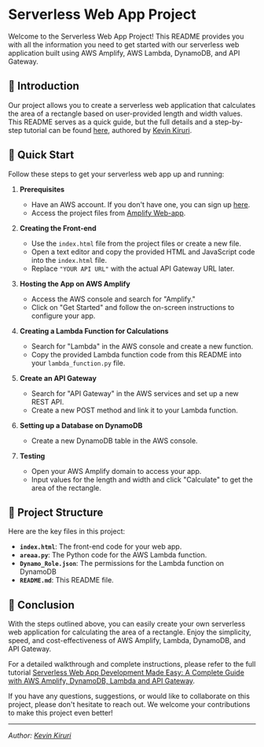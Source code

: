 # Serverless Web App Project

Welcome to the Serverless Web App Project! This README provides you with all the information you need to get started with our serverless web application built using AWS Amplify, AWS Lambda, DynamoDB, and API Gateway.

## :rocket: Introduction

Our project allows you to create a serverless web application that calculates the area of a rectangle based on user-provided length and width values. This README serves as a quick guide, but the full details and a step-by-step tutorial can be found [here](https://medium.com/@kevinkiruri/serverless-web-app-development-made-easy-a-complete-guide-with-aws-amplify-dynamodb-lambda-and-052daf5b978d), authored by [Kevin Kiruri](https://www.linkedin.com/in/kevin-kiruri/).

## :scroll: Quick Start

Follow these steps to get your serverless web app up and running:

1. **Prerequisites**

   - Have an AWS account. If you don't have one, you can sign up [here](https://aws.amazon.com/).
   - Access the project files from [Amplify Web-app](https://github.com/Kevin-byt/AWS-Projects/tree/main/Amplify).

2. **Creating the Front-end**

   - Use the `index.html` file from the project files or create a new file.
   - Open a text editor and copy the provided HTML and JavaScript code into the `index.html` file.
   - Replace `"YOUR API URL"` with the actual API Gateway URL later.

3. **Hosting the App on AWS Amplify**

   - Access the AWS console and search for "Amplify."
   - Click on "Get Started" and follow the on-screen instructions to configure your app.

4. **Creating a Lambda Function for Calculations**

   - Search for "Lambda" in the AWS console and create a new function.
   - Copy the provided Lambda function code from this README into your `lambda_function.py` file.

5. **Create an API Gateway**

   - Search for "API Gateway" in the AWS services and set up a new REST API.
   - Create a new POST method and link it to your Lambda function.

6. **Setting up a Database on DynamoDB**

   - Create a new DynamoDB table in the AWS console.

7. **Testing**

   - Open your AWS Amplify domain to access your app.
   - Input values for the length and width and click "Calculate" to get the area of the rectangle.

## :page_with_curl: Project Structure

Here are the key files in this project:

- **`index.html`**: The front-end code for your web app.
- **`areaa.py`**: The Python code for the AWS Lambda function.
- **`Dynamo_Role.json`**: The permissions for the Lambda function on DynamoDB
- **`README.md`**: This README file.

## :tada: Conclusion

With the steps outlined above, you can easily create your own serverless web application for calculating the area of a rectangle. Enjoy the simplicity, speed, and cost-effectiveness of AWS Amplify, Lambda, DynamoDB, and API Gateway.

For a detailed walkthrough and complete instructions, please refer to the full tutorial [Serverless Web App Development Made Easy: A Complete Guide with AWS Amplify, DynamoDB, Lambda and API Gateway](https://medium.com/@kevinkiruri/serverless-web-app-development-made-easy-a-complete-guide-with-aws-amplify-dynamodb-lambda-and-052daf5b978d).

If you have any questions, suggestions, or would like to collaborate on this project, please don't hesitate to reach out. We welcome your contributions to make this project even better!

---

*Author: [Kevin Kiruri](https://www.linkedin.com/in/kevin-kiruri/)*